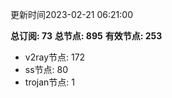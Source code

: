 更新时间2023-02-21 06:21:00

**总订阅: 73**
**总节点: 895**
**有效节点: 253**
- v2ray节点: 172
- ss节点: 80
- trojan节点: 1
